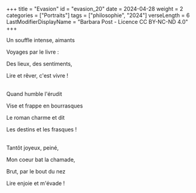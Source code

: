 +++
title = "Evasion"
id = "evasion_20"
date = 2024-04-28
weight = 2
categories = ["Portraits"]
tags = ["philosophie", "2024"]
verseLength = 6
LastModifierDisplayName = "Barbara Post - Licence CC BY-NC-ND 4.0"
+++

Un souffle intense, aimants

Voyages par le livre :

Des lieux, des sentiments,

Lire et rêver, c'est vivre !

 \
Quand humble l'érudit

Vise et frappe en bourrasques

Le roman charme et dit

Les destins et les frasques !

 \
Tantôt joyeux, peiné,

Mon coeur bat la chamade,

Brut, par le bout du nez

Lire enjoie et m'évade !
